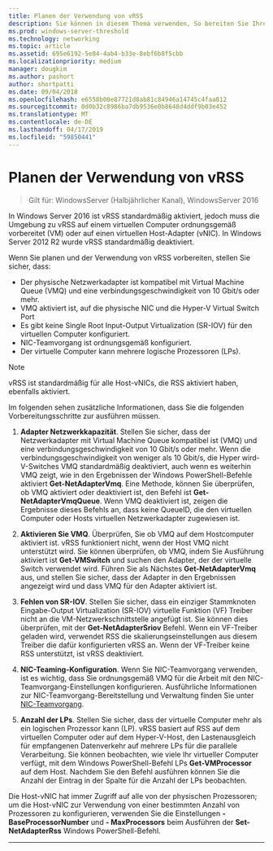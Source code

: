 ```yaml
---
title: Planen der Verwendung von vRSS
description: Sie können in diesem Thema verwenden, So bereiten Sie Ihre virtuellen Computer und Hyper-V-Host für die Verwendung von vRSS in Windows Server 2016 vor.
ms.prod: windows-server-threshold
ms.technology: networking
ms.topic: article
ms.assetid: 695e6192-5e84-4ab4-b33e-8ebf6b8f5cbb
ms.localizationpriority: medium
manager: dougkim
ms.author: pashort
author: shortpatti
ms.date: 09/04/2018
ms.openlocfilehash: e6558b00e87721d8ab81c84946a14745c4faa812
ms.sourcegitcommit: 0d0b32c8986ba7db9536e0b8648d4ddf9b03e452
ms.translationtype: MT
ms.contentlocale: de-DE
ms.lasthandoff: 04/17/2019
ms.locfileid: "59850441"
---
```

# <a name="plan-the-use-of-vrss"></a>Planen der Verwendung von vRSS

>Gilt für: WindowsServer (Halbjährlicher Kanal), WindowsServer 2016

In Windows Server 2016 ist vRSS standardmäßig aktiviert, jedoch muss die Umgebung zu vRSS auf einem virtuellen Computer ordnungsgemäß vorbereitet \(VM\) oder auf einen virtuellen Host-Adapter \(vNIC\). In Windows Server 2012 R2 wurde vRSS standardmäßig deaktiviert.

Wenn Sie planen und der Verwendung von vRSS vorbereiten, stellen Sie sicher, dass:

- Der physische Netzwerkadapter ist kompatibel mit Virtual Machine Queue \(VMQ\) und eine verbindungsgeschwindigkeit von 10 Gbit/s oder mehr.
- VMQ aktiviert ist, auf die physische NIC und die Hyper\-V Virtual Switch Port
- Es gibt keine Single Root Input\-Output Virtualization \(SR\-IOV\) für den virtuellen Computer konfiguriert.
- NIC-Teamvorgang ist ordnungsgemäß konfiguriert.
- Der virtuelle Computer kann mehrere logische Prozessoren \(LPs\).

>[!NOTE]
>vRSS ist standardmäßig für alle Host-vNICs, die RSS aktiviert haben, ebenfalls aktiviert.

Im folgenden sehen zusätzliche Informationen, dass Sie die folgenden Vorbereitungsschritte zur ausführen müssen.
  
1. **Adapter Netzwerkkapazität**. Stellen Sie sicher, dass der Netzwerkadapter mit Virtual Machine Queue kompatibel ist \(VMQ\) und eine verbindungsgeschwindigkeit von 10 Gbit/s oder mehr. Wenn die verbindungsgeschwindigkeit von weniger als 10 Gbit/s, die Hyper wird\-V-Switches VMQ standardmäßig deaktiviert, auch wenn es weiterhin VMQ zeigt, wie in den Ergebnissen der Windows PowerShell-Befehle aktiviert **Get-NetAdapterVmq**. Eine Methode, können Sie überprüfen, ob VMQ aktiviert oder deaktiviert ist, den Befehl ist **Get-NetAdapterVmqQueue**.  Wenn VMQ deaktiviert ist, zeigen die Ergebnisse dieses Befehls an, dass keine QueueID, die den virtuellen Computer oder Hosts virtuellen Netzwerkadapter zugewiesen ist. 
  
2. **Aktivieren Sie VMQ**. Überprüfen, Sie ob VMQ auf dem Hostcomputer aktiviert ist. vRSS funktioniert nicht, wenn der Host VMQ nicht unterstützt wird. Sie können überprüfen, ob VMQ, indem Sie Ausführung aktiviert ist **Get-VMSwitch** und suchen den Adapter, der der virtuelle Switch verwendet wird. Führen Sie als Nächstes **Get-NetAdapterVmq** aus, und stellen Sie sicher, dass der Adapter in den Ergebnissen angezeigt wird und dass VMQ für den Adapter aktiviert ist.
  
3. **Fehlen von SR\-IOV**. Stellen Sie sicher, dass ein einziger Stammknoten Eingabe\-Output Virtualization \(SR\-IOV\) virtuelle Funktion \(VF\) Treiber nicht an die VM-Netzwerkschnittstelle angefügt ist. Sie können dies überprüfen, mit der **Get-NetAdapterSriov** Befehl. Wenn ein VF-Treiber geladen wird, verwendet RSS die skalierungseinstellungen aus diesem Treiber die dafür konfigurierten vRSS an. Wenn der VF-Treiber keine RSS unterstützt, ist vRSS deaktiviert.
  
4. **NIC-Teaming-Konfiguration**. Wenn Sie NIC-Teamvorgang verwenden, ist es wichtig, dass Sie ordnungsgemäß VMQ für die Arbeit mit den NIC-Teamvorgang-Einstellungen konfigurieren. Ausführliche Informationen zur NIC-Teamvorgang-Bereitstellung und Verwaltung finden Sie unter [NIC-Teamvorgang](https://docs.microsoft.com/windows-server/networking/technologies/nic-teaming/nic-teaming).

5. **Anzahl der LPs**. Stellen Sie sicher, dass der virtuelle Computer mehr als ein logischen Prozessor kann \(LP\). vRSS basiert auf RSS auf dem virtuellen Computer oder auf dem Hyper-V-Host, den Lastenausgleich für empfangenen Datenverkehr auf mehrere LPs für die parallele Verarbeitung. Sie können beobachten, wie viele Ihr virtueller Computer verfügt, mit dem Windows PowerShell-Befehl LPs **Get-VMProcessor** auf dem Host. Nachdem Sie den Befehl ausführen können Sie die Anzahl der Eintrag in der Spalte für die Anzahl der LPs beobachten.

Die Host-vNIC hat immer Zugriff auf alle von der physischen Prozessoren; um die Host-vNIC zur Verwendung von einer bestimmten Anzahl von Prozessoren zu konfigurieren, verwenden Sie die Einstellungen **- BaseProcessorNumber** und **- MaxProcessors** beim Ausführen der **Set-NetAdapterRss** Windows PowerShell-Befehl.

---
